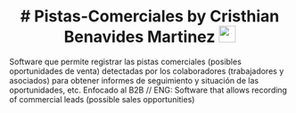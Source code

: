 <h1 align="center">
	# Pistas-Comerciales by Cristhian Benavides Martinez
  <a href="https://github.com/Bouaskaoun" target="_self">
		<img src="https://media.giphy.com/media/hvRJCLFzcasrR4ia7z/giphy.gif" width="30">
	</a>
</h1>

Software que permite registrar las pistas comerciales (posibles oportunidades de venta) detectadas por los colaboradores (trabajadores y asociados) para obtener informes de seguimiento y situación de las oportunidades, etc. Enfocado al B2B // ENG: Software that allows recording of commercial leads (possible sales opportunities)
